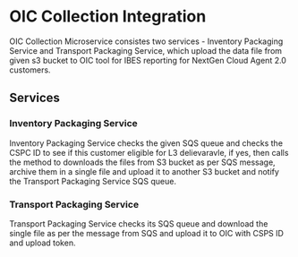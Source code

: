 # OIC Collection Integration

OIC Collection Microservice consistes two services - Inventory Packaging Service and Transport Packaging Service, which upload the data file from given s3 bucket to OIC tool for IBES reporting for NextGen Cloud Agent 2.0 customers.

## Services

### Inventory Packaging Service

Inventory Packaging Service checks the given SQS queue and checks the CSPC ID to see if this customer eligible for L3 delievaravle, if yes, then calls the method to downloads the files from S3 bucket as per SQS message, archive them in a single file and upload it to another S3 bucket and notify the Transport Packaging Service SQS queue.

### Transport Packaging Service

Transport Packaging Service checks its SQS queue and download the single file as per the message from SQS and upload it to OIC with CSPS ID and upload token.

